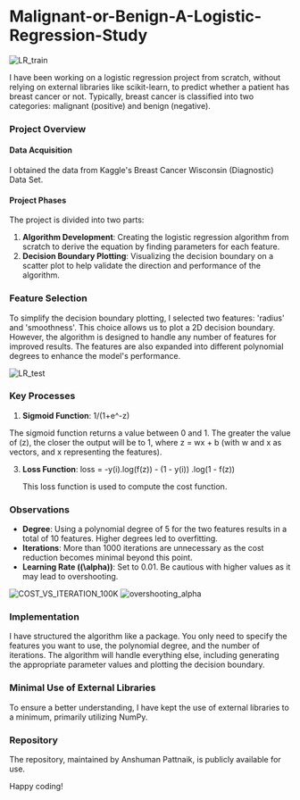 # Malignant-or-Benign-A-Logistic-Regression-Study

![LR_train](https://github.com/ANSHPG/Malignant-or-Benign-A-Logistic-Regression-Study/assets/132222062/fb22b375-fd88-4ed1-932f-519dfa9b09eb)



I have been working on a logistic regression project from scratch, without relying on external libraries like scikit-learn, to predict whether a patient has breast cancer or not. Typically, breast cancer is classified into two categories: malignant (positive) and benign (negative).

### Project Overview

#### Data Acquisition
I obtained the data from Kaggle's Breast Cancer Wisconsin (Diagnostic) Data Set.

#### Project Phases
The project is divided into two parts:
1. **Algorithm Development**: Creating the logistic regression algorithm from scratch to derive the equation by finding parameters for each feature.
2. **Decision Boundary Plotting**: Visualizing the decision boundary on a scatter plot to help validate the direction and performance of the algorithm.

### Feature Selection
To simplify the decision boundary plotting, I selected two features: 'radius' and 'smoothness'. This choice allows us to plot a 2D decision boundary. However, the algorithm is designed to handle any number of features for improved results. The features are also expanded into different polynomial degrees to enhance the model's performance.

![LR_test](https://github.com/ANSHPG/Malignant-or-Benign-A-Logistic-Regression-Study/assets/132222062/77cbffaa-24b8-4ee7-8858-0da3e28de15e)

### Key Processes

1. **Sigmoid Function**: 1/(1+e^-z)

The sigmoid function returns a value between 0 and 1. The greater the value of \(z\), the closer the output will be to 1, where z = wx + b (with w  and  x as vectors, and x representing the features).

3. **Loss Function**: loss = -y(i).log(f(z)) - (1 - y(i)) .log(1 - f(z))

    This loss function is used to compute the cost function.

### Observations

- **Degree**: Using a polynomial degree of 5 for the two features results in a total of 10 features. Higher degrees led to overfitting.
- **Iterations**: More than 1000 iterations are unnecessary as the cost reduction becomes minimal beyond this point.
- **Learning Rate (\(\alpha\))**: Set to 0.01. Be cautious with higher values as it may lead to overshooting.
  
![COST_VS_ITERATION_100K](https://github.com/ANSHPG/Malignant-or-Benign-A-Logistic-Regression-Study/assets/132222062/9369ee25-2a12-488c-8771-19f3ec693c31) ![overshooting_alpha](https://github.com/ANSHPG/Malignant-or-Benign-A-Logistic-Regression-Study/assets/132222062/d9eb8ca3-0342-4f97-9873-364d2d4daecf)


### Implementation
I have structured the algorithm like a package. You only need to specify the features you want to use, the polynomial degree, and the number of iterations. The algorithm will handle everything else, including generating the appropriate parameter values and plotting the decision boundary.

### Minimal Use of External Libraries
To ensure a better understanding, I have kept the use of external libraries to a minimum, primarily utilizing NumPy.

### Repository
The repository, maintained by Anshuman Pattnaik, is publicly available for use. 

Happy coding!
